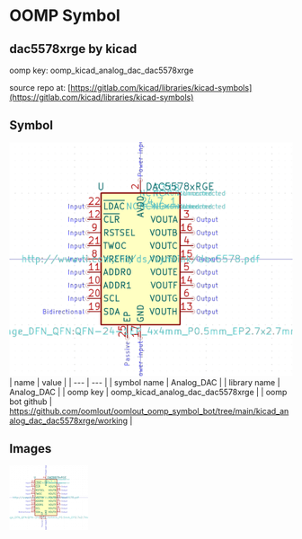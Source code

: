 # OOMP Symbol  
## dac5578xrge  by kicad  
  
oomp key: oomp_kicad_analog_dac_dac5578xrge  
  
source repo at: [https://gitlab.com/kicad/libraries/kicad-symbols](https://gitlab.com/kicad/libraries/kicad-symbols)  
## Symbol  
  
[![working.png](working_600.png)](working.png)  
| name | value | 
| --- | --- | 
| symbol name | Analog_DAC | 
| library name | Analog_DAC | 
| oomp key | oomp_kicad_analog_dac_dac5578xrge | 
| oomp bot github | https://github.com/oomlout/oomlout_oomp_symbol_bot/tree/main/kicad_analog_dac_dac5578xrge/working | 
## Images  
  
[![working.png](working_140.png)](working.png)  
